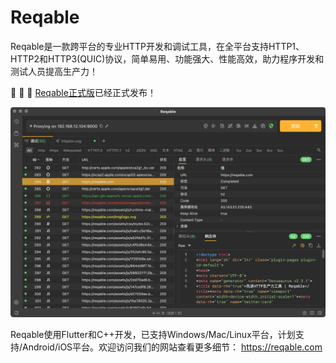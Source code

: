 # Reqable

Reqable是一款跨平台的专业HTTP开发和调试工具，在全平台支持HTTP1、HTTP2和HTTP3(QUIC)协议，简单易用、功能强大、性能高效，助力程序开发和测试人员提高生产力！

 🎉 🎉 🎉 [Reqable正式版](Reqable正式版)已经正式发布！

![](/arts/screenshot.png)

Reqable使用Flutter和C++开发，已支持Windows/Mac/Linux平台，计划支持/Android/iOS平台。欢迎访问我们的网站查看更多细节：
https://reqable.com
